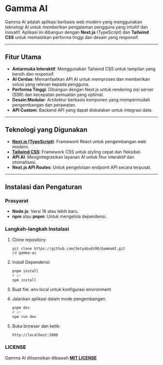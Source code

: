 # Gamma AI

Gamma AI adalah aplikasi berbasis web modern yang menggunakan teknologi AI untuk memberikan pengalaman pengguna yang intuitif dan inovatif. Aplikasi ini dibangun dengan **Next.js** (TypeScript) dan **Tailwind CSS** untuk memastikan performa tinggi dan desain yang responsif.

---

## Fitur Utama

- **Antarmuka Interaktif**: Menggunakan Tailwind CSS untuk tampilan yang bersih dan responsif.
- **AI Cerdas**: Memanfaatkan API AI untuk memproses dan memberikan solusi yang relevan kepada pengguna.
- **Performa Tinggi**: Dibangun dengan Next.js untuk rendering sisi server (SSR) dan kecepatan pemuatan yang optimal.
- **Desain Modular**: Arsitektur berbasis komponen yang mempermudah pengembangan dan perawatan.
- **API Custom**: Backend API yang dapat diskalakan untuk integrasi data.

---

## Teknologi yang Digunakan

- **[Next.js (TypeScript)](https://nextjs.org/)**: Framework React untuk pengembangan web modern.
- **[Tailwind CSS](https://tailwindcss.com/)**: Framework CSS untuk styling cepat dan fleksibel.
- **API AI**: Mengintegrasikan layanan AI untuk fitur interaktif dan otomatisasi.
- **Next.js API Routes**: Untuk pengelolaan endpoint API secara terpusat.

---

## Instalasi dan Pengaturan

### Prasyarat
- **Node.js**: Versi 16 atau lebih baru.
- **npm** atau **pnpm**: Untuk mengelola dependensi.

### Langkah-langkah Instalasi

1. Clone repository:
   ```bash
   git clone https://github.com/Setyabudi90/GammaAI.git
   cd gamma-ai

2. Install Dependensi:
   ```bash
   pnpm install
   # or
   npm install

3. Buat file .env.local untuk konfigurasi environment
   
4. Jalankan aplikasi dalam mode pengembangan:
   ```bash
   pnpm dev
   # or
   npm run dev

5. Buka browser dan ketik:
   ```bash
   http://localhost:3000

### LICENSE
Gamma AI dilisensikan dibawah **[MIT LICENSE](https://choosealicense.com/)**
